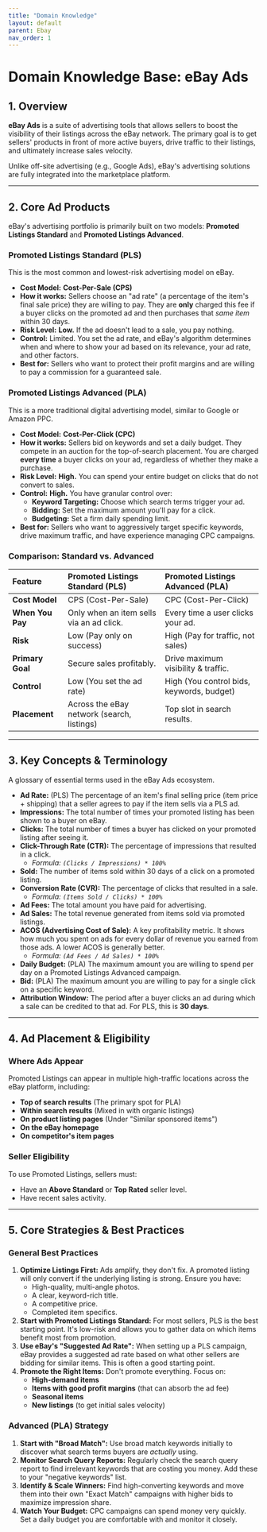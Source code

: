 ```yaml
---
title: "Domain Knowledge"
layout: default
parent: Ebay
nav_order: 1
---
```


# Domain Knowledge Base: eBay Ads

## 1. Overview

**eBay Ads** is a suite of advertising tools that allows sellers to boost the visibility of their listings across the eBay network. The primary goal is to get sellers' products in front of more active buyers, drive traffic to their listings, and ultimately increase sales velocity.

Unlike off-site advertising (e.g., Google Ads), eBay's advertising solutions are fully integrated into the marketplace platform.

---

## 2. Core Ad Products

eBay's advertising portfolio is primarily built on two models: **Promoted Listings Standard** and **Promoted Listings Advanced**.

### Promoted Listings Standard (PLS)

This is the most common and lowest-risk advertising model on eBay.

* **Cost Model:** **Cost-Per-Sale (CPS)**
* **How it works:** Sellers choose an "ad rate" (a percentage of the item's final sale price) they are willing to pay. They are **only** charged this fee if a buyer clicks on the promoted ad and then purchases that *same item* within 30 days.
* **Risk Level:** **Low.** If the ad doesn't lead to a sale, you pay nothing.
* **Control:** Limited. You set the ad rate, and eBay's algorithm determines when and where to show your ad based on its relevance, your ad rate, and other factors.
* **Best for:** Sellers who want to protect their profit margins and are willing to pay a commission for a guaranteed sale.

### Promoted Listings Advanced (PLA)

This is a more traditional digital advertising model, similar to Google or Amazon PPC.

* **Cost Model:** **Cost-Per-Click (CPC)**
* **How it works:** Sellers bid on keywords and set a daily budget. They compete in an auction for the top-of-search placement. You are charged **every time** a buyer clicks on your ad, regardless of whether they make a purchase.
* **Risk Level:** **High.** You can spend your entire budget on clicks that do not convert to sales.
* **Control:** **High.** You have granular control over:
    * **Keyword Targeting:** Choose which search terms trigger your ad.
    * **Bidding:** Set the maximum amount you'll pay for a click.
    * **Budgeting:** Set a firm daily spending limit.
* **Best for:** Sellers who want to aggressively target specific keywords, drive maximum traffic, and have experience managing CPC campaigns.

### Comparison: Standard vs. Advanced

| Feature | Promoted Listings Standard (PLS) | Promoted Listings Advanced (PLA) |
| :--- | :--- | :--- |
| **Cost Model** | CPS (Cost-Per-Sale) | CPC (Cost-Per-Click) |
| **When You Pay** | Only when an item sells via an ad click. | Every time a user clicks your ad. |
| **Risk** | Low (Pay only on success) | High (Pay for traffic, not sales) |
| **Primary Goal** | Secure sales profitably. | Drive maximum visibility & traffic. |
| **Control** | Low (You set the ad rate) | High (You control bids, keywords, budget) |
| **Placement** | Across the eBay network (search, listings) | Top slot in search results. |

---

## 3. Key Concepts & Terminology

A glossary of essential terms used in the eBay Ads ecosystem.

* **Ad Rate:** (PLS) The percentage of an item's final selling price (item price + shipping) that a seller agrees to pay if the item sells via a PLS ad.
* **Impressions:** The total number of times your promoted listing has been shown to a buyer on eBay.
* **Clicks:** The total number of times a buyer has clicked on your promoted listing after seeing it.
* **Click-Through Rate (CTR):** The percentage of impressions that resulted in a click.
    * *Formula: `(Clicks / Impressions) * 100%`*
* **Sold:** The number of items sold within 30 days of a click on a promoted listing.
* **Conversion Rate (CVR):** The percentage of clicks that resulted in a sale.
    * *Formula: `(Items Sold / Clicks) * 100%`*
* **Ad Fees:** The total amount you have paid for advertising.
* **Ad Sales:** The total revenue generated from items sold via promoted listings.
* **ACOS (Advertising Cost of Sale):** A key profitability metric. It shows how much you spent on ads for every dollar of revenue you earned from those ads. A lower ACOS is generally better.
    * *Formula: `(Ad Fees / Ad Sales) * 100%`*
* **Daily Budget:** (PLA) The maximum amount you are willing to spend per day on a Promoted Listings Advanced campaign.
* **Bid:** (PLA) The maximum amount you are willing to pay for a single click on a specific keyword.
* **Attribution Window:** The period after a buyer clicks an ad during which a sale can be credited to that ad. For PLS, this is **30 days**.

---

## 4. Ad Placement & Eligibility

### Where Ads Appear

Promoted Listings can appear in multiple high-traffic locations across the eBay platform, including:

* **Top of search results** (The primary spot for PLA)
* **Within search results** (Mixed in with organic listings)
* **On product listing pages** (Under "Similar sponsored items")
* **On the eBay homepage**
* **On competitor's item pages**

### Seller Eligibility

To use Promoted Listings, sellers must:

* Have an **Above Standard** or **Top Rated** seller level.
* Have recent sales activity.

---

## 5. Core Strategies & Best Practices

### General Best Practices

1.  **Optimize Listings First:** Ads amplify, they don't fix. A promoted listing will only convert if the underlying listing is strong. Ensure you have:
    * High-quality, multi-angle photos.
    * A clear, keyword-rich title.
    * A competitive price.
    * Completed item specifics.
2.  **Start with Promoted Listings Standard:** For most sellers, PLS is the best starting point. It's low-risk and allows you to gather data on which items benefit most from promotion.
3.  **Use eBay's "Suggested Ad Rate":** When setting up a PLS campaign, eBay provides a suggested ad rate based on what other sellers are bidding for similar items. This is often a good starting point.
4.  **Promote the Right Items:** Don't promote everything. Focus on:
    * **High-demand items**
    * **Items with good profit margins** (that can absorb the ad fee)
    * **Seasonal items**
    * **New listings** (to get initial sales velocity)

### Advanced (PLA) Strategy

1.  **Start with "Broad Match":** Use broad match keywords initially to discover what search terms buyers are *actually* using.
2.  **Monitor Search Query Reports:** Regularly check the search query report to find irrelevant keywords that are costing you money. Add these to your "negative keywords" list.
3.  **Identify & Scale Winners:** Find high-converting keywords and move them into their own "Exact Match" campaigns with higher bids to maximize impression share.
4.  **Watch Your Budget:** CPC campaigns can spend money very quickly. Set a daily budget you are comfortable with and monitor it closely.